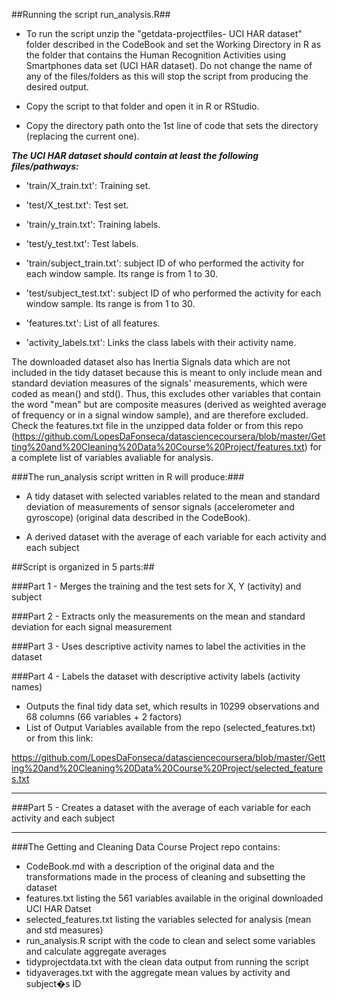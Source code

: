 ##Running the script run_analysis.R##

* To run the script unzip the "getdata-projectfiles- UCI HAR dataset" folder described in the CodeBook and set the Working Directory  in R as the folder that contains the Human Recognition Activities using Smartphones data set (UCI HAR dataset). 
Do not change the name of any of the files/folders as this will stop the script from producing the desired output.

* Copy the script to that folder and open it in R or RStudio.

* Copy the directory path onto the 1st line of code that sets the directory (replacing the current one).


**_The UCI HAR dataset should contain at least the following files/pathways:_**

- 'train/X_train.txt': Training set.

- 'test/X_test.txt': Test set.

- 'train/y_train.txt': Training labels.

- 'test/y_test.txt': Test labels.

- 'train/subject_train.txt': subject ID of who performed the activity for each window sample. Its range is from 1 to 30.
 
- 'test/subject_test.txt': subject ID of who performed the activity for each window sample. Its range is from 1 to 30.

- 'features.txt': List of all features.

- 'activity_labels.txt': Links the class labels with their activity name.


The downloaded dataset also has Inertia Signals data which are not included in the tidy dataset because this is meant to only include mean and standard deviation measures of the signals' measurements, which were coded as mean() and std(). Thus, this excludes other variables that contain the word "mean" but are composite measures (derived as weighted average of frequency or in a signal window sample), and are therefore excluded. Check the features.txt file in the unzipped data folder or from this repo (https://github.com/LopesDaFonseca/datasciencecoursera/blob/master/Getting%20and%20Cleaning%20Data%20Course%20Project/features.txt) for a complete list of variables avaliable for analysis.


###The run_analysis script written in R will produce:###

* A tidy dataset with selected variables related to the mean and standard deviation of measurements of sensor signals (accelerometer and gyroscope) (original data described in the CodeBook).   

* A derived dataset with the average of each variable for each activity and each subject


##Script is organized in 5 parts:##

###Part 1 - Merges the training and the test sets for X, Y (activity) and subject


###Part 2 - Extracts only the measurements on the mean and standard deviation for each signal measurement


###Part 3 - Uses descriptive activity names to label the activities in the dataset


###Part 4 - Labels the dataset with descriptive activity labels (activity names)

 * Outputs the final tidy data set, which results in 10299 observations and 68 columns (66 variables + 2 factors)
 * List of Output Variables available from the repo (selected_features.txt) or from this link:
 
https://github.com/LopesDaFonseca/datasciencecoursera/blob/master/Getting%20and%20Cleaning%20Data%20Course%20Project/selected_features.txt


------------------------------------------------
###Part 5 - Creates a dataset with the average of each variable for each activity and each subject


---------------------------------------------------------
###The Getting and Cleaning Data Course Project repo contains:
* CodeBook.md with a description of the original data and the transformations made in the process of cleaning and subsetting the dataset
* features.txt listing the 561 variables available in the original downloaded UCI HAR Datset
* selected_features.txt listing the variables selected for analysis (mean and std measures)
* run_analysis.R script with the code to clean and select some variables and calculate aggregate averages
* tidyprojectdata.txt with the clean data output from running the script
* tidyaverages.txt with the aggregate mean values by activity and subject�s ID


